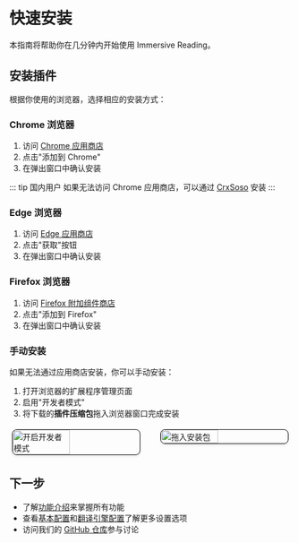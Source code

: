 # 快速安装

本指南将帮助你在几分钟内开始使用 Immersive Reading。

## 安装插件

根据你使用的浏览器，选择相应的安装方式：

### Chrome 浏览器
1. 访问 [Chrome 应用商店](https://chromewebstore.google.com/detail/%E6%B5%81%E7%95%85%E9%98%85%E8%AF%BB/djnlaiohfaaifbibleebjggkghlmcpcj?hl=zh-CN&authuser=0)
2. 点击"添加到 Chrome"
3. 在弹出窗口中确认安装

::: tip 国内用户
如果无法访问 Chrome 应用商店，可以通过 [CrxSoso](https://www.crxsoso.com/webstore/detail/djnlaiohfaaifbibleebjggkghlmcpcj) 安装
:::

### Edge 浏览器
1. 访问 [Edge 应用商店](https://microsoftedge.microsoft.com/addons/detail/%E6%B5%81%E7%95%85%E9%98%85%E8%AF%BB/kakgmllfpjldjhcnkghpplmlbnmcoflp?hl=zh-CN)
2. 点击"获取"按钮
3. 在弹出窗口中确认安装

### Firefox 浏览器
1. 访问 [Firefox 附加组件商店](https://addons.mozilla.org/zh-CN/firefox/addon/%E6%B5%81%E7%95%85%E9%98%85%E8%AF%BB/?utm_source=addons.mozilla.org&utm_medium=referral&utm_content=search)
2. 点击"添加到 Firefox"
3. 在弹出窗口中确认安装

### 手动安装
如果无法通过应用商店安装，你可以手动安装：

1. 打开浏览器的扩展程序管理页面
2. 启用"开发者模式"
3. 将下载的**插件压缩包**拖入浏览器窗口完成安装

<div style="display: flex; justify-content: space-between;">
  <img src="/screenshot-1.png" alt="开启开发者模式" style="width: 45%; max-width: 100%;border: 1px solid black;margin: 5px;border-radius: 8px;box-shadow: 0 2px 4px rgba(0,0,0,0.1);" />
  <img src="/screenshot-2.png" alt="拖入安装包" style="width: 45%; max-width: 100%;border: 1px solid black;margin: 5px;border-radius: 8px;box-shadow: 0 2px 4px rgba(0,0,0,0.1);" />
</div>

## 下一步

- 了解[功能介绍](./features.md)来掌握所有功能
- 查看[基本配置](../config/)和[翻译引擎配置](../config/translation-engines.md)了解更多设置选项
- 访问我们的 [GitHub 仓库](https://github.com/your-username/Immersive-Reading)参与讨论

